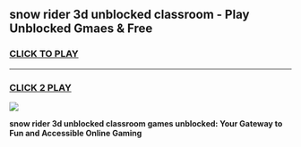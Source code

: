 
## snow rider 3d unblocked classroom - Play Unblocked Gmaes & Free
<h3>
<a href="https://news.freeplayer.one?title=snow_rider_3d_unblocked_classroom&ref=16F">CLICK TO PLAY</a></h3>
<hr>

<h3>
<a href="https://news.freeplayer.one?title=snow_rider_3d_unblocked_classroom&ref=16F">CLICK 2 PLAY</a>
  
</h3>

<a href="https://news.freeplayer.one?title=snow_rider_3d_unblocked_classroom&ref=16F/"><img src="https://clearcache.store/games.png"></a>


**snow rider 3d unblocked classroom games unblocked: Your Gateway to Fun and Accessible Online Gaming**
